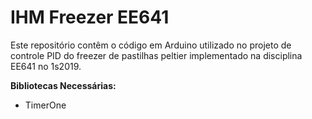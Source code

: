 # IHM Freezer EE641
Este repositório contêm o código em Arduino utilizado no projeto de
controle PID do freezer de pastilhas peltier implementado na 
disciplina EE641 no 1s2019.

**Bibliotecas Necessárias:**

- TimerOne
